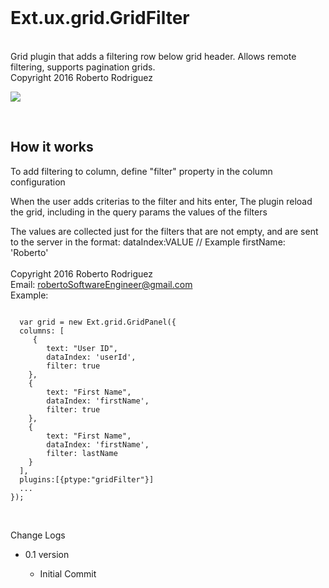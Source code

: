 <br>
<h1>Ext.ux.grid.GridFilter</h1>

<br>
  Grid plugin that adds a filtering row below grid header.
  Allows remote filtering, supports pagination grids.
<br>
  Copyright 2016 Roberto Rodriguez
<br>

<img src="http://res.cloudinary.com/titorobe/image/upload/v1468251216/ExtJs_GridFilterPlugin_ow2bvv.jpg"></img>

<br>

<h2>How it works</h2>

To add filtering to column, define "filter" property in the column configuration

When the user adds criterias to the filter and hits enter,
  The plugin reload the grid, including in the query params the values of the filters
  
  The values are collected just for the filters that are not empty,
  and are sent to the server in the format:
  dataIndex:VALUE    // Example  firstName: 'Roberto'
<br>
<br>
  Copyright 2016 Roberto Rodriguez
  <br>
  Email: robertoSoftwareEngineer@gmail.com
<br>
  Example:
<pre><code>
  var grid = new Ext.grid.GridPanel({
  columns: [
     {
        text: "User ID",
        dataIndex: 'userId', 
        filter: true
    },
    {
        text: "First Name",
        dataIndex: 'firstName', 
        filter: true
    },
    {
        text: "First Name",
        dataIndex: 'firstName', 
        filter: lastName
    }
  ],
  plugins:[{ptype:"gridFilter"}]
  ...
});
</code></pre>


<br>

<p2>Change Logs</p2>
<ul>
<li><p>0.1 version</p>

<ul>
	<li>Initial Commit</li>
</ul>

</ul>